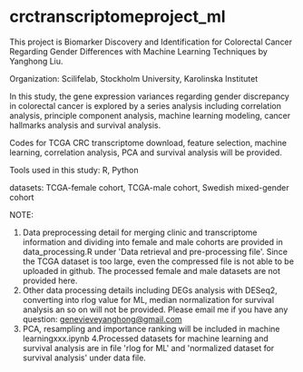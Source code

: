 # crctranscriptomeproject_ml

This project is Biomarker Discovery and Identification for Colorectal Cancer Regarding Gender Differences with Machine Learning Techniques by Yanghong Liu.

Organization:  Scilifelab, Stockholm University, Karolinska Institutet

In this study, the gene expression variances regarding gender discrepancy in colorectal cancer is explored by a series analysis 
including correlation analysis, principle component analysis, machine learning modeling, cancer hallmarks analysis and survival analysis. 

Codes for TCGA CRC transcriptome download, feature selection, machine learning, correlation analysis, PCA and survival analysis will be provided.

Tools used in this study: R, Python

datasets: 
TCGA-female cohort, TCGA-male cohort, Swedish mixed-gender cohort

NOTE:
1. Data preprocessing detail for merging clinic and transcriptome information and dividing into female and male cohorts are provided in data_processing.R under 'Data retrieval and pre-processing file'. Since the TCGA dataset is too large, even the compressed file is not able to be uploaded in github. The processed female and male datasets are not provided here. 
2. Other data processing details including DEGs analysis with DESeq2, converting into rlog value for ML, median normalization for survival analysis an so on will not be provided. Please email me if you have any question: genevieveyanghong@gmail.com
3. PCA, resampling and importance ranking will be included in machine learningxxx.ipynb
4.Processed datasets for machine learning and survival analysis are in file 'rlog for ML' and 'normalized dataset for survival analysis' under data file.

